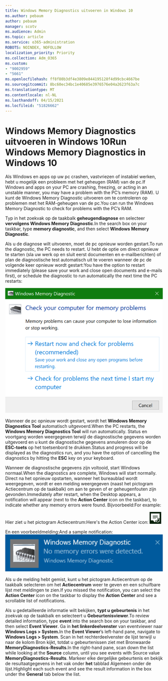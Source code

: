 ```yaml
---
title: Windows Memory Diagnostics uitvoeren in Windows 10
ms.author: pebaum
author: pebaum
manager: scotv
ms.audience: Admin
ms.topic: article
ms.service: o365-administration
ROBOTS: NOINDEX, NOFOLLOW
localization_priority: Priority
ms.collection: Adm_O365
ms.custom:
- "9002959"
- "5661"
ms.openlocfilehash: ff8f80b3df4e3809e844195128f4d99cbc4667be
ms.sourcegitcommit: 8bc60ec34bc1e40685e3976576e04a2623f63a7c
ms.translationtype: MT
ms.contentlocale: nl-NL
ms.lasthandoff: 04/15/2021
ms.locfileid: "51826662"
---
```

# <a name="run-windows-memory-diagnostics-in-windows-10"></a><span data-ttu-id="7294b-102">Windows Memory Diagnostics uitvoeren in Windows 10</span><span class="sxs-lookup"><span data-stu-id="7294b-102">Run Windows Memory Diagnostics in Windows 10</span></span>

<span data-ttu-id="7294b-103">Als Windows en apps op uw pc crashen, vastvriezen of instabiel werken, hebt u mogelijk een probleem met het geheugen (RAM) van de pc.</span><span class="sxs-lookup"><span data-stu-id="7294b-103">If Windows and apps on your PC are crashing, freezing, or acting in an unstable manner, you may have a problem with the PC’s memory (RAM).</span></span> <span data-ttu-id="7294b-104">U kunt de Windows Memory Diagnostic uitvoeren om te controleren op problemen met het RAM-geheugen van de pc.</span><span class="sxs-lookup"><span data-stu-id="7294b-104">You can run the Windows Memory Diagnostic to check for problems with the PC’s RAM.</span></span>

<span data-ttu-id="7294b-105">Typ in het zoekvak op de taakbalk **geheugendiagnose** en selecteer **vervolgens Windows Memory Diagnostic**.</span><span class="sxs-lookup"><span data-stu-id="7294b-105">In the search box on your taskbar, type **memory diagnostic**, and then select **Windows Memory Diagnostic**.</span></span> 

<span data-ttu-id="7294b-106">Als u de diagnose wilt uitvoeren, moet de pc opnieuw worden gestart.</span><span class="sxs-lookup"><span data-stu-id="7294b-106">To run the diagnostic, the PC needs to restart.</span></span> <span data-ttu-id="7294b-107">U hebt de optie om direct opnieuw te starten (sla uw werk op en sluit eerst documenten en e-mailberichten) of plan de diagnostische test automatisch uit te voeren wanneer de pc de volgende keer opnieuw wordt gestart:</span><span class="sxs-lookup"><span data-stu-id="7294b-107">You have the option to restart immediately (please save your work and close open documents and e-mails first), or schedule the diagnostic to run automatically the next time the PC restarts:</span></span>

![Windows Memory Diagnostic](media/windows-memory-diagnostic.png)

<span data-ttu-id="7294b-109">Wanneer de pc opnieuw wordt gestart, wordt het **Windows Memory Diagnostics Tool** automatisch uitgevoerd.</span><span class="sxs-lookup"><span data-stu-id="7294b-109">When the PC restarts, the **Windows Memory Diagnostics Tool** will run automatically.</span></span> <span data-ttu-id="7294b-110">Status en voortgang worden weergegeven terwijl de diagnostische gegevens worden uitgevoerd en u kunt de diagnostische gegevens annuleren door op de **ESC-toets** op het toetsenbord te drukken.</span><span class="sxs-lookup"><span data-stu-id="7294b-110">Status and progress will be displayed as the diagnostics run, and you have the option of cancelling the diagnostics by hitting the **ESC** key on your keyboard.</span></span>

<span data-ttu-id="7294b-111">Wanneer de diagnostische gegevens zijn voltooid, start Windows normaal.</span><span class="sxs-lookup"><span data-stu-id="7294b-111">When the diagnostics are complete, Windows will start normally.</span></span>
<span data-ttu-id="7294b-112">Direct na het opnieuw opstarten, wanneer het bureaublad wordt  weergegeven, wordt er een melding weergegeven (naast het pictogram Actiecentrum op de taakbalk) om aan te geven of er geheugenfouten zijn gevonden.</span><span class="sxs-lookup"><span data-stu-id="7294b-112">Immediately after restart, when the Desktop appears, a notification will appear (next to the **Action Center** icon on the taskbar), to indicate whether any memory errors were found.</span></span> <span data-ttu-id="7294b-113">Bijvoorbeeld:</span><span class="sxs-lookup"><span data-stu-id="7294b-113">For example:</span></span>

<span data-ttu-id="7294b-114">Hier ziet u het pictogram Actiecentrum:</span><span class="sxs-lookup"><span data-stu-id="7294b-114">Here's the Action Center icon:</span></span> ![Pictogram Actiecentrum](media/action-center-icon.png) 

<span data-ttu-id="7294b-116">En een voorbeeldmelding:</span><span class="sxs-lookup"><span data-stu-id="7294b-116">And a sample notification:</span></span> ![Geen geheugenfouten](media/no-memory-errors.png)

<span data-ttu-id="7294b-118">Als u de melding hebt  gemist, kunt u het pictogram Actiecentrum op de taakbalk selecteren om het **Actiecentrum** weer te geven en een schuifbare lijst met meldingen te zien.</span><span class="sxs-lookup"><span data-stu-id="7294b-118">If you missed the notification, you can select the **Action Center** icon  on the taskbar to display the **Action Center** and see a scrollable list of notifications.</span></span>

<span data-ttu-id="7294b-119">Als u gedetailleerde informatie wilt bekijken, **typt u gebeurtenis** in het zoekvak op de taakbalk en selecteert u **Gebeurtenisviewer**.</span><span class="sxs-lookup"><span data-stu-id="7294b-119">To review detailed information, type **event** into the search box on your taskbar, and then select **Event Viewer**.</span></span> <span data-ttu-id="7294b-120">Ga in **het linkerdeelvenster** van eventviewer naar **Windows Logs > System.**</span><span class="sxs-lookup"><span data-stu-id="7294b-120">In the **Event Viewer**’s left-hand pane, navigate to **Windows Logs > System**.</span></span> <span data-ttu-id="7294b-121">Scan in het rechterdeelvenster de lijst terwijl  u naar de kolom Bron kijkt, totdat u gebeurtenissen ziet met Bronwaarde **MemoryDiagnostics-Results**.</span><span class="sxs-lookup"><span data-stu-id="7294b-121">In the right-hand pane, scan down the list while looking at the **Source** column, until you see events with Source value **MemoryDiagnostics-Results**.</span></span> <span data-ttu-id="7294b-122">Markeer elke dergelijke gebeurtenis en bekijk de resultaatgegevens in het vak onder **het** tabblad Algemeen onder de lijst.</span><span class="sxs-lookup"><span data-stu-id="7294b-122">Highlight each such event and see the result information in the box under the **General** tab below the list.</span></span>
